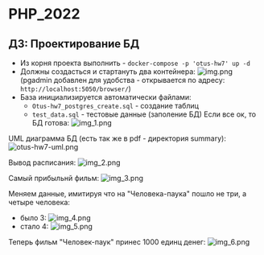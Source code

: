 # PHP_2022
## ДЗ: Проектирование БД

- Из корня проекта выполнить - ```docker-compose -p 'otus-hw7' up -d```
- Должны создасться и стартануть два контейнера:
![img.png](summary/img.png)
  (pgadmin добавлен для удобства - открывается по адресу: ```http://localhost:5050/browser/```)
- База инициализируется автоматически файлами:
  - ```Otus-hw7_postgres_create.sql``` - создание таблиц
  - ```test_data.sql``` - тестовые данные (заполение БД)
Если все ок, то БД готова:
![img_1.png](summary/img_1.png)

UML диаграмма БД (есть так же в pdf - директория summary):
![otus-hw7-uml.png](summary/otus-hw7-uml.png)

Вывод расписания:
![img_2.png](summary/img_2.png)

Самый прибыльнй фильм:
![img_3.png](summary/img_3.png)

Меняем данные, имитируя что на "Человека-паука" пошло не три, а четыре человека:
- было 3:
![img_4.png](summary/img_4.png)
- стало 4:
![img_5.png](summary/img_5.png)

Теперь фильм "Человек-паук" принес 1000 единц денег:
![img_6.png](summary/img_6.png)
